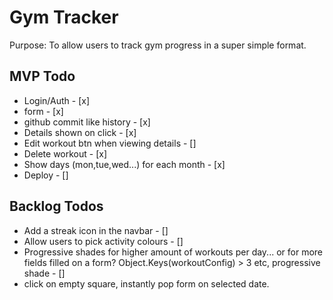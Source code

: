 # Gym Tracker

Purpose: To allow users to track gym progress in a super simple format.

## MVP Todo

- Login/Auth - [x]
- form - [x]
- github commit like history - [x]
- Details shown on click - [x]
- Edit workout btn when viewing details - []
- Delete workout - [x]
- Show days (mon,tue,wed...) for each month - [x]
- Deploy - []

## Backlog Todos

- Add a streak icon in the navbar - []
- Allow users to pick activity colours - []
- Progressive shades for higher amount of workouts per day... or for more fields filled on a form? Object.Keys(workoutConfig) > 3 etc, progressive shade - []
- click on empty square, instantly pop form on selected date.
